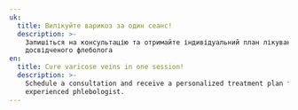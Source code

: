```yaml
---
uk:
  title: Вилікуйте варикоз за один сеанс!
  description: >-
    Запишіться на консультацію та oтримайте індивідуальний план лікування від
    досвідченого флеболога
en:
  title: Cure varicose veins in one session!
  description: >-
    Schedule a consultation and receive a personalized treatment plan from an
    experienced phlebologist.
---
```

